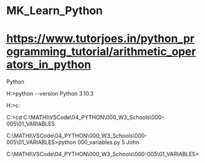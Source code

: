 # MK_Learn_Python
# https://www.tutorjoes.in/python_programming_tutorial/arithmetic_operators_in_python



Python


H:\>python --version
Python 3.10.3


H:\>c:

C:\>cd C:\MATHI\VSCode\04_PYTHON\000_W3_Schools\000-005\01_VARIABLES

C:\MATHI\VSCode\04_PYTHON\000_W3_Schools\000-005\01_VARIABLES>python 000_variables.py
5
John

C:\MATHI\VSCode\04_PYTHON\000_W3_Schools\000-005\01_VARIABLES>
